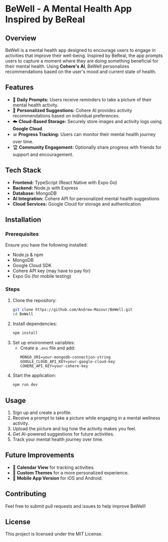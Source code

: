# BeWell - A Mental Health App Inspired by BeReal

## Overview
BeWell is a mental health app designed to encourage users to engage in activities that improve their well-being. Inspired by BeReal, the app prompts users to capture a moment where they are doing something beneficial for their mental health. Using **Cohere's AI**, BeWell personalizes recommendations based on the user's mood and current state of health.

## Features
- 📸 **Daily Prompts:** Users receive reminders to take a picture of their mental health activity.
- 🧠 **Personalized Suggestions:** Cohere AI provides activity recommendations based on individual preferences.
- ☁️ **Cloud-Based Storage:** Securely store images and activity logs using **Google Cloud**.
- 📊 **Progress Tracking:** Users can monitor their mental health journey over time.
- 🏆 **Community Engagement:** Optionally share progress with friends for support and encouragement.

## Tech Stack
- **Frontend:** TypeScript (React Native with Expo Go)
- **Backend:** Node.js with Express
- **Database:** MongoDB
- **AI Integration:** Cohere API for personalized mental health suggestions
- **Cloud Services:** Google Cloud for storage and authentication

## Installation
### Prerequisites
Ensure you have the following installed:
- Node.js & npm
- MongoDB
- Google Cloud SDK
- Cohere API key (may have to pay for)
- Expo Go (for mobile testing)

### Steps
1. Clone the repository:
   ```bash
   git clone https://github.com/Andrew-Mazour/BeWell.git
   cd BeWell
   ```
2. Install dependencies:
   ```bash
   npm install
   ```
3. Set up environment variables:
   - Create a `.env` file and add:
     ```env
     MONGO_URI=your-mongodb-connection-string
     GOOGLE_CLOUD_API_KEY=your-google-cloud-key
     COHERE_API_KEY=your-cohere-key
     ```
4. Start the application:
   ```bash
   npm run dev
   ```

## Usage
1. Sign up and create a profile.
2. Receive a prompt to take a picture while engaging in a mental wellness activity.
3. Upload the picture and log how the activity makes you feel.
4. Get AI-powered suggestions for future activities.
5. Track your mental health journey over time.

## Future Improvements
- 📅 **Calendar View** for tracking activities.
- 🎨 **Custom Themes** for a more personalized experience.
- 📱 **Mobile App Version** for iOS and Android.

## Contributing
Feel free to submit pull requests and issues to help improve BeWell!

## License
This project is licensed under the MIT License.
